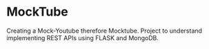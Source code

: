 # MockTube
Creating a Mock-Youtube therefore Mocktube. Project to understand implementing REST APIs using FLASK and MongoDB.
